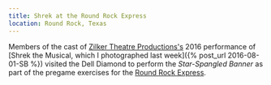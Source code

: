 ```yaml
---
title: Shrek at the Round Rock Express
location: Round Rock, Texas
---
```


Members of the cast of [Zilker Theatre Productions's](http://www.zilker.org)
2016 performance of [Shrek the Musical, which I photographed last week]({% post_url 2016-08-01-SB %})
visited the Dell Diamond to perform the _Star-Spangled Banner_ as part
of the pregame exercises for the [Round Rock Express](http://www.milb.com/index.jsp?sid=t102).
